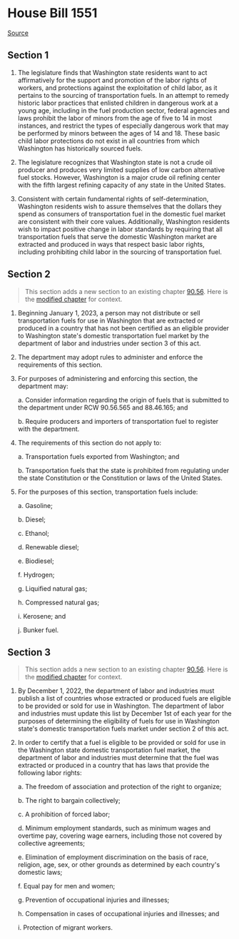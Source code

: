 # House Bill 1551

[Source](http://lawfilesext.leg.wa.gov/biennium/2021-22/Pdf/Bills/House%20Bills/1551.pdf)
## Section 1
1. The legislature finds that Washington state residents want to act affirmatively for the support and promotion of the labor rights of workers, and protections against the exploitation of child labor, as it pertains to the sourcing of transportation fuels. In an attempt to remedy historic labor practices that enlisted children in dangerous work at a young age, including in the fuel production sector, federal agencies and laws prohibit the labor of minors from the age of five to 14 in most instances, and restrict the types of especially dangerous work that may be performed by minors between the ages of 14 and 18. These basic child labor protections do not exist in all countries from which Washington has historically sourced fuels.

2. The legislature recognizes that Washington state is not a crude oil producer and produces very limited supplies of low carbon alternative fuel stocks. However, Washington is a major crude oil refining center with the fifth largest refining capacity of any state in the United States.

3. Consistent with certain fundamental rights of self-determination, Washington residents wish to assure themselves that the dollars they spend as consumers of transportation fuel in the domestic fuel market are consistent with their core values. Additionally, Washington residents wish to impact positive change in labor standards by requiring that all transportation fuels that serve the domestic Washington market are extracted and produced in ways that respect basic labor rights, including prohibiting child labor in the sourcing of transportation fuel.


## Section 2
> This section adds a new section to an existing chapter [90.56](/rcw/90_water_rights—environment/90.56_oil_and_hazardous_substance_spill_prevention_and_response.md). Here is the [modified chapter](rcw/90_water_rights—environment/90.56_oil_and_hazardous_substance_spill_prevention_and_response.md) for context.

1. Beginning January 1, 2023, a person may not distribute or sell transportation fuels for use in Washington that are extracted or produced in a country that has not been certified as an eligible provider to Washington state's domestic transportation fuel market by the department of labor and industries under section 3 of this act.

2. The department may adopt rules to administer and enforce the requirements of this section.

3. For purposes of administering and enforcing this section, the department may:

    a. Consider information regarding the origin of fuels that is submitted to the department under RCW 90.56.565 and 88.46.165; and

    b. Require producers and importers of transportation fuel to register with the department.

4. The requirements of this section do not apply to:

    a. Transportation fuels exported from Washington; and

    b. Transportation fuels that the state is prohibited from regulating under the state Constitution or the Constitution or laws of the United States.

5. For the purposes of this section, transportation fuels include:

    a. Gasoline;

    b. Diesel;

    c. Ethanol;

    d. Renewable diesel;

    e. Biodiesel;

    f. Hydrogen;

    g. Liquified natural gas;

    h. Compressed natural gas;

    i. Kerosene; and

    j. Bunker fuel.


## Section 3
> This section adds a new section to an existing chapter [90.56](/rcw/90_water_rights—environment/90.56_oil_and_hazardous_substance_spill_prevention_and_response.md). Here is the [modified chapter](rcw/90_water_rights—environment/90.56_oil_and_hazardous_substance_spill_prevention_and_response.md) for context.

1. By December 1, 2022, the department of labor and industries must publish a list of countries whose extracted or produced fuels are eligible to be provided or sold for use in Washington. The department of labor and industries must update this list by December 1st of each year for the purposes of determining the eligibility of fuels for use in Washington state's domestic transportation fuels market under section 2 of this act.

2. In order to certify that a fuel is eligible to be provided or sold for use in the Washington state domestic transportation fuel market, the department of labor and industries must determine that the fuel was extracted or produced in a country that has laws that provide the following labor rights:

    a. The freedom of association and protection of the right to organize;

    b. The right to bargain collectively;

    c. A prohibition of forced labor;

    d. Minimum employment standards, such as minimum wages and overtime pay, covering wage earners, including those not covered by collective agreements;

    e. Elimination of employment discrimination on the basis of race, religion, age, sex, or other grounds as determined by each country's domestic laws;

    f. Equal pay for men and women;

    g. Prevention of occupational injuries and illnesses;

    h. Compensation in cases of occupational injuries and illnesses; and

    i. Protection of migrant workers.

